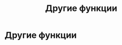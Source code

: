 ﻿---
layout: default
title: Другие функции
nav_order: 6
parent: Работа с системой
has_children: true
---

# Другие функции